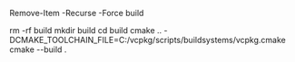 Remove-Item -Recurse -Force build

rm -rf build
mkdir build
cd build
cmake .. -DCMAKE_TOOLCHAIN_FILE=C:/vcpkg/scripts/buildsystems/vcpkg.cmake
cmake --build .